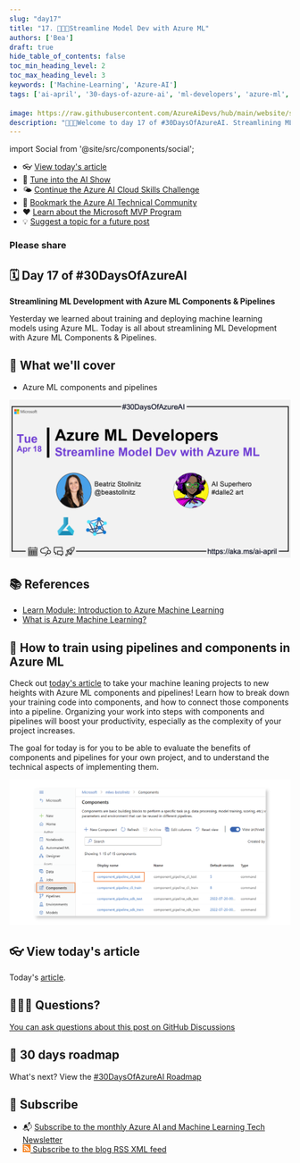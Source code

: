 ```yaml
---
slug: "day17"
title: "17. 🧑🏽‍🔬Streamline Model Dev with Azure ML"
authors: ['Bea']
draft: true
hide_table_of_contents: false
toc_min_heading_level: 2
toc_max_heading_level: 3
keywords: ['Machine-Learning', 'Azure-AI']
tags: ['ai-april', '30-days-of-azure-ai', 'ml-developers', 'azure-ml', 'data-scientist']

image: https://raw.githubusercontent.com/AzureAiDevs/hub/main/website/static/img/2023-aia/banner-day17.png
description: "🧑🏽‍🔬Welcome to day 17 of #30DaysOfAzureAI. Streamlining ML Development with Azure ML Components & Pipelines https://azureaidevs.github.io/hub/2023-aia/day17"
---
```


import Social from '@site/src/components/social';

<head>

  <link rel="canonical" href="https://bea.stollnitz.com/blog/aml-pipeline/"  />
  </head>

- 👓 [View today's article](https://bea.stollnitz.com/blog/aml-pipeline/)
- 🍿 [Tune into the AI Show](https://aka.ms/ai-april-ai-show)
- 🌤️ [Continue the Azure AI Cloud Skills Challenge](https://aka.ms/30-days-of-azure-ai-challenge)
- 🏫 [Bookmark the Azure AI Technical Community](https://aka.ms/ai-april-tech-community)
- ❤️ [Learn about the Microsoft MVP Program](https://aka.ms/ai-april-mvp-program)
- 💡 [Suggest a topic for a future post](https://github.com/AzureAiDevs/hub/discussions/categories/call-for-content)

### Please share

<Social
    page_url="https://azureaidevs.github.io/hub/2023-aia/day17"
    image_url="https://raw.githubusercontent.com/AzureAiDevs/hub/main/website/static/img/2023-aia/banner-day17.png"
    title="Streamline Model Dev with Azure ML"
    description= "🧑🏽‍🔬Day 17 of #30DaysOfAzureAI. Unlock the potential of your ML projects with Azure ML Components & Pipelines. Streamline your development, boost productivity and take your hardwork to new heights. Begin with Azure ML today!"
    hashtags="AI,AzureML"
    hashtag="#30DaysOfAzureAi"
/>

## 🗓️ Day 17 of #30DaysOfAzureAI

<!-- README
The following description is also used for the tweet. So it should be action oriented and grab attention 
If you update the description, please update the description: in the frontmatter as well.
-->

**Streamlining ML Development with Azure ML Components & Pipelines**

<!-- README
The following is the intro to the post. It should be a short teaser for the post.
-->

Yesterday we learned about training and deploying machine learning models using Azure ML. Today is all about streamlining ML Development with Azure ML Components & Pipelines.

## 🎯 What we'll cover

<!-- README
The following list is the main points of the post. There should be 3-4 main points.
 -->


- Azure ML components and pipelines

<!-- 
- Main point 1
- Main point 2
- Main point 3 
- Main point 4
-->

[![Image banner for day 17](./../../static/img/2023-aia/banner-day17.png)](https://bea.stollnitz.com/blog/aml-pipeline/)


<!-- README
Add or update a list relevant references here. These could be links to other blog posts, Microsoft Learn Module, videos, or other resources.
-->



## 📚 References

- [Learn Module: Introduction to Azure Machine Learning](https://learn.microsoft.com/training/modules/intro-to-azure-ml?WT.mc_id=aiml-89446-dglover)
- [What is Azure Machine Learning?](https://learn.microsoft.com/azure/machine-learning/overview-what-is-azure-machine-learning?WT.mc_id=aiml-89446-dglover)


<!-- README
The following is the body of the post. It should be an overview of the post that you are referencing.
See the Learn More section, if you supplied a canonical link, then will be displayed here.
-->


## 🚌 How to train using pipelines and components in Azure ML

Check out [today's article](https://bea.stollnitz.com/blog/aml-pipeline/) to take your machine leaning projects to new heights with Azure ML components and pipelines! Learn how to break down your training code into components, and how to connect those components into a pipeline. Organizing your work into steps with components and pipelines will boost your productivity, especially as the complexity of your project increases.

The goal for today is for you to be able to evaluate the benefits of components and pipelines for your own project, and to understand the technical aspects of implementing them.


![](image.png)

## 👓 View today's article

Today's [article](https://bea.stollnitz.com/blog/aml-pipeline/).


## 🙋🏾‍♂️ Questions?

[You can ask questions about this post on GitHub Discussions](https://github.com/AzureAiDevs/hub/discussions/categories/azure-ml-developers)

## 📍 30 days roadmap

What's next? View the [#30DaysOfAzureAI Roadmap](/hub/roadmap/30days)

## 🧲 Subscribe

- 📬 [Subscribe to the monthly Azure AI and Machine Learning Tech Newsletter](https://aka.ms/azure-ai-dev-newsletter)
- [![The image is the blog RSS feed available icon](./../../static/img/2023-aia/rss.png) Subscribe to the blog RSS XML feed](https://azureaidevs.github.io/hub/2023-aia/rss.xml)